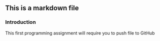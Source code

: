 ## This is a markdown file

### Introduction

This first programming assignment will require you to push file to GitHub